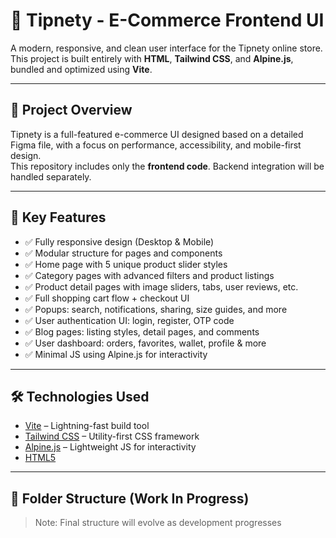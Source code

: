 # 🛒 Tipnety - E-Commerce Frontend UI

A modern, responsive, and clean user interface for the Tipnety online store.  
This project is built entirely with **HTML**, **Tailwind CSS**, and **Alpine.js**, bundled and optimized using **Vite**.

---

## 🚀 Project Overview

Tipnety is a full-featured e-commerce UI designed based on a detailed Figma file, with a focus on performance, accessibility, and mobile-first design.  
This repository includes only the **frontend code**. Backend integration will be handled separately.

---

## 🎨 Key Features

- ✅ Fully responsive design (Desktop & Mobile)
- ✅ Modular structure for pages and components
- ✅ Home page with 5 unique product slider styles
- ✅ Category pages with advanced filters and product listings
- ✅ Product detail pages with image sliders, tabs, user reviews, etc.
- ✅ Full shopping cart flow + checkout UI
- ✅ Popups: search, notifications, sharing, size guides, and more
- ✅ User authentication UI: login, register, OTP code
- ✅ Blog pages: listing styles, detail pages, and comments
- ✅ User dashboard: orders, favorites, wallet, profile & more
- ✅ Minimal JS using Alpine.js for interactivity

---

## 🛠️ Technologies Used

- [Vite](https://vitejs.dev/) – Lightning-fast build tool
- [Tailwind CSS](https://tailwindcss.com/) – Utility-first CSS framework
- [Alpine.js](https://alpinejs.dev/) – Lightweight JS for interactivity
- [HTML5](https://developer.mozilla.org/en-US/docs/Web/Guide/HTML/HTML5)

---

## 📁 Folder Structure (Work In Progress)

> Note: Final structure will evolve as development progresses